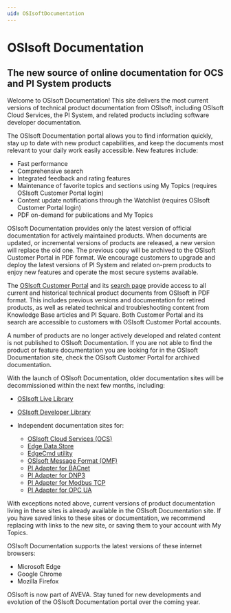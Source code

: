 ```yaml
---
uid: OSIsoftDocumentation
---
```


# OSIsoft Documentation

## The new source of online documentation for OCS and PI System products

Welcome to OSIsoft Documentation! This site delivers the most current versions of technical product documentation from OSIsoft, including OSIsoft Cloud Services, the PI System, and related products including software developer documentation.

The OSIsoft Documentation portal allows you to find information quickly, stay up to date with new product capabilities, and keep the documents most relevant to your daily work easily accessible. New features include:

* Fast performance
* Comprehensive search
* Integrated feedback and rating features
* Maintenance of favorite topics and sections using My Topics (requires OSIsoft Customer Portal login)
* Content update notifications through the Watchlist (requires OSIsoft Customer Portal login)
* PDF on-demand for publications and My Topics

OSIsoft Documentation provides only the latest version of official documentation for actively maintained products. When documents are updated, or incremental versions of products are released, a new version will replace the old one. The previous copy will be archived to the OSIsoft Customer Portal in PDF format. We encourage customers to upgrade and deploy the latest versions of PI System and related on-prem products to enjoy new features and operate the most secure systems available.

The [OSIsoft Customer Portal](https://my.osisoft.com/) and its [search page](https://customers.osisoft.com/s/global-search/%40uri#sort=relevancy) provide access to all current and historical technical product documents from OSIsoft in PDF format. This includes previous versions and documentation for retired products, as well as related technical and troubleshooting content from Knowledge Base articles and PI Square. Both Customer Portal and its search are accessible to customers with OSIsoft Customer Portal accounts.

A number of products are no longer actively developed and related content is not published to OSIsoft Documentation. If you are not able to find the product or feature documentation you are looking for in the OSIsoft Documentation site, check the OSIsoft Customer Portal for archived documentation.

With the launch of OSIsoft Documentation, older documentation sites will be decommissioned within the next few months, including:

* [OSIsoft Live Library](https://livelibrary.osisoft.com/LiveLibrary/web/ui.xql?action=html&resource=publist_home.html)
* [OSIsoft Developer Library](https://techsupport.osisoft.com/Documentation/PI-AF-SDK/html/1a02af4c-1bec-4804-a9ef-3c7300f5e2fc.htm)
* Independent documentation sites for:

  * [OSIsoft Cloud Services (OCS)](https://ocs-docs.osisoft.com/Content_Portal/OCS_Content_Portal_Overview.html)
  * [Edge Data Store](https://osisoft.github.io/Edge-Data-Store-Docs/content/)
  * [EdgeCmd utility](https://osisoft.github.io/EdgeCmd-Docs/content/)
  * [OSIsoft Message Format (OMF)](https://omf-docs.osisoft.com/)
  * [PI Adapter for BACnet](https://osisoft.github.io/PI-Adapter-BACnet-Docs/content/)
  * [PI Adapter for DNP3](https://osisoft.github.io/PI-Adapter-DNP3-Docs/content/)
  * [PI Adapter for Modbus TCP](https://osisoft.github.io/PI-Adapter-Modbus-Docs/content/)
  * [PI Adapter for OPC UA](https://osisoft.github.io/PI-Adapter-OPC-UA-Docs/content/)

With exceptions noted above, current versions of product documentation living in these sites is already available in the OSIsoft Documentation site. If you have saved links to these sites or documentation, we recommend replacing with links to the new site, or saving them to your account with My Topics.

OSIsoft Documentation supports the latest versions of these internet browsers:

* Microsoft Edge
* Google Chrome
* Mozilla Firefox

 OSIsoft is now part of AVEVA. Stay tuned for new developments and evolution of the OSIsoft Documentation portal over the coming year.
